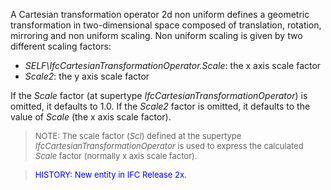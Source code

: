 A Cartesian transformation operator 2d non uniform defines a geometric transformation in two-dimensional space composed of translation, rotation, mirroring and non uniform scaling. Non uniform scaling is given by two different scaling factors:

* _SELF\IfcCartesianTransformationOperator.Scale_: the x axis scale factor
* _Scale2_: the y axis scale factor

If the _Scale_ factor (at supertype _IfcCartesianTransformationOperator_) is omitted, it defaults to 1.0. If the _Scale2_ factor is omitted, it defaults to the value of _Scale_ (the x axis scale factor).

> <font size="-1">NOTE: The scale factor (<i>Scl</i>) defined at the
		  supertype <i>IfcCartesianTransformationOperator</i> is used to express the
		  calculated <i>Scale</i> factor (normally x axis scale
		  factor).</font>
>

> <font size="-1" color="#0000FF">HISTORY: New entity in IFC
		Release 2x.</font>